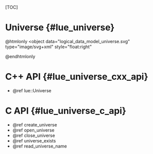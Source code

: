 [TOC]

# Universe  {#lue_universe}

@htmlonly
<object
    data="logical_data_model_universe.svg"
    type="image/svg+xml"
    style="float:right"
>
</object>
@endhtmlonly


# C++ API  {#lue_universe_cxx_api}
- @ref lue::Universe


# C API  {#lue_universe_c_api}
- @ref create_universe
- @ref open_universe
- @ref close_universe
- @ref universe_exists
- @ref read_universe_name
